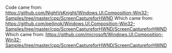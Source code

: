 
Code came from:
https://github.com/NightVsKnight/Windows.UI.Composition-Win32-Samples/tree/master/cpp/ScreenCaptureforHWND
Which came from:
https://github.com/peilinok/Windows.UI.Composition-Win32-Samples/tree/master/cpp/ScreenCaptureforHWND/ScreenCaptureforHWND
Which came from:
https://github.com/microsoft/Windows.UI.Composition-Win32-Samples/tree/master/cpp/ScreenCaptureforHWND/ScreenCaptureforHWND

